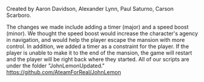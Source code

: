 Created by Aaron Davidson, Alexander Lynn, Paul Saturno, Carson Scarboro.

  The changes we made include adding a timer (major) and a speed boost (minor). We thought the speed boost would increase the character's agency in navigation, and would help the player escape the mansion with more control.
  In addition, we added a timer as a constraint for the player. If the player is unable to make it to the end of the mansion, the game will restart and the player will be right back where they started. All of our scripts are under the folder "JohnLemonUpdated."
  https://github.com/AteamForReal/JohnLemon
  
  
